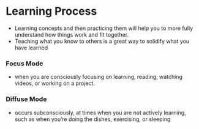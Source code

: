 # Learning Process

* Learning concepts and then practicing them will help you to more fully understand how things work and fit together.
* Teaching what you know to others is a great way to solidify what you have learned





### Focus Mode

* when you are consciously focusing on learning, reading, watching videos, or working on a project.

### Diffuse Mode

* occurs subconsciously, at times when you are not actively learning, such as when you’re doing the dishes, exercising, or sleeping
